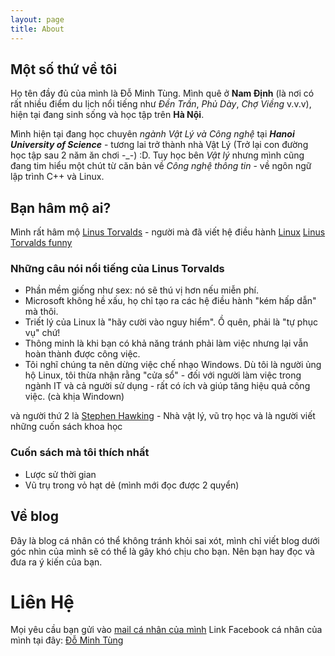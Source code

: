 ```yaml
---
layout: page
title: About
---
```

## Một số thứ về tôi
Họ tên đầy đủ của mình là Đỗ Minh Tùng. Mình quê ở **Nam Định** (là nơi có rất nhiều điểm du lịch nổi tiếng như *Đền Trần*, *Phủ Dày*, *Chợ Viềng* v.v.v), hiện tại đang sinh sống và học tập trên **Hà Nội**.

Mình hiện tại đang học chuyên *ngành Vật Lý và Công nghệ* tại ***Hanoi University of Science*** - tương lai trở thành nhà Vật Lý (Trở lại con đường học tập sau 2 năm ăn chơi -_-) :D. Tuy học bên *Vật lý* nhưng mình cũng đang tim hiểu một chút từ căn bản về *Công nghệ thông tin* - về ngôn ngữ lập trình C++ và Linux.

## Bạn hâm mộ ai?
Mình rất hâm mộ [Linus Torvalds](https://vi.wikipedia.org/wiki/Linus_Torvalds) - người mà đã viết hệ điều hành [Linux](https://vi.wikipedia.org/wiki/Linux)
[Linus Torvalds funny](https://i.imgur.com/gtXgcXm.png)
### Những câu nói nổi tiếng của Linus Torvalds
- Phần mềm giống như sex: nó sẽ thú vị hơn nếu miễn phí.
- Microsoft không hề xấu, họ chỉ tạo ra các hệ điều hành "kém hấp dẫn" mà thôi.
- Triết lý của Linux là "hãy cười vào nguy hiểm". Ồ quên, phải là "tự phục vụ" chứ!
- Thông minh là khi bạn có khả năng tránh phải làm việc nhưng lại vẫn hoàn thành được công việc.
- Tôi nghĩ chúng ta nên dừng việc chế nhạo Windows. Dù tôi là người ủng hộ Linux, tôi thừa nhận rằng "cửa sổ" - đối với người làm việc trong ngành IT và cả người sử dụng - rất có ích và giúp tăng hiệu quả công việc. (cà khịa Windown)

và người thứ 2 là [Stephen Hawking](https://vi.wikipedia.org/wiki/Stephen_Hawking) - Nhà vật lý, vũ trọ học và là người viết những cuốn sách khoa học
### Cuốn sách mà tôi thích nhất
- Lược sử thời gian
- Vũ trụ trong vỏ hạt dẻ (mình mới đọc được 2 quyển)

## Về blog
Đây là blog cá nhân có thể không tránh khỏi sai xót, mình chỉ viết blog dưới góc nhìn của mình sẽ có thể là gây khó chịu cho bạn. Nên bạn hay đọc và đưa ra ý kiến của bạn.

# Liên Hệ
Mọi yêu cầu bạn gửi vào [mail cá nhân của mình](mailto:it.endlov3@gmail.com)
Link Facebook cá nhân của mình tại đây: [Đỗ Minh Tùng](https://www.facebook.com/minh.tung.21)
